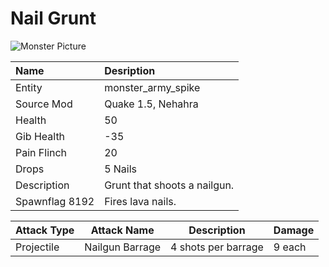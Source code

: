 # Nail Grunt
![Monster Picture](img/grunt_spike.png)

|Name   |Desription|
|:------|:------------|
|Entity |monster_army_spike|
|Source Mod|Quake 1.5, Nehahra|
|Health|50|
|Gib Health|-35|
|Pain Flinch|20|
|Drops|5 Nails|
|Description|Grunt that shoots a nailgun.|
|Spawnflag 8192|Fires lava nails.|

|Attack Type|Attack Name|Description|Damage|
|-----------|-----------|-----------|------|
|Projectile |Nailgun Barrage|4 shots per barrage|9 each|